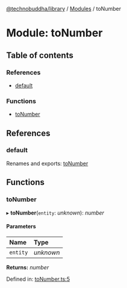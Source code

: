 [@technobuddha/library](../..) / [Modules](../Modules.md) / toNumber

# Module: toNumber

## Table of contents

### References

- [default](tonumber.md#default)

### Functions

- [toNumber](tonumber.md#tonumber)

## References

### default

Renames and exports: [toNumber](tonumber.md#tonumber)

## Functions

### toNumber

▸ **toNumber**(`entity`: *unknown*): *number*

#### Parameters

| Name | Type |
| :------ | :------ |
| `entity` | *unknown* |

**Returns:** *number*

Defined in: [toNumber.ts:5](../../src/toNumber.ts#L5)

